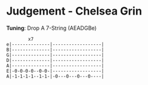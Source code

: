 # Judgement - Chelsea Grin
**Tuning**: Drop A 7-String (AEADGBe)
```
        x7
e|--------------|------------------|
B|--------------|------------------|
G|--------------|------------------|
D|--------------|------------------|
A|--------------|------------------|
E|-0-0-0-0--0-0-|------------------|
A|-1-1-1-1--1-1-|-0---0---0---0----|
```
